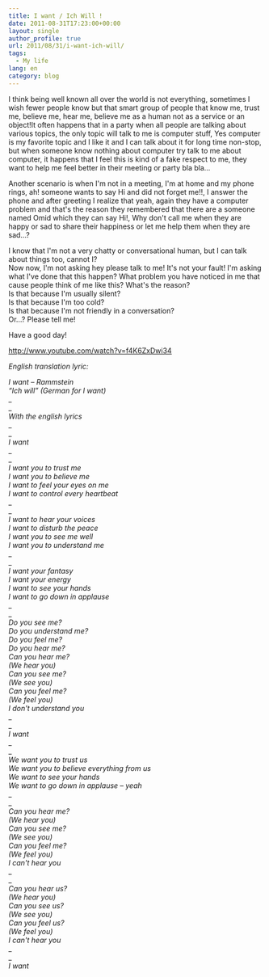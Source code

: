 ```yaml
---
title: I want / Ich Will !
date: 2011-08-31T17:23:00+00:00
layout: single
author_profile: true
url: 2011/08/31/i-want-ich-will/
tags:
  - My life
lang: en
category: blog
---
```

I think being well known all over the world is not everything, sometimes I wish fewer people know but that smart group of people that know me, trust me, believe me, hear me, believe me as a human not as a service or an object!It often happens that in a party when all people are talking about various topics, the only topic will talk to me is computer stuff, Yes computer is my favorite topic and I like it and I can talk about it for long time non-stop, but when someone know nothing about computer try talk to me about computer, it happens that I feel this is kind of a fake respect to me, they want to help me feel better in their meeting or party bla bla&#8230;

Another scenario is when I'm not in a meeting, I'm at home and my phone rings, ah! someone wants to say Hi and did not forget me!!, I answer the phone and after greeting I realize that yeah, again they have a computer problem and that's the reason they remembered that there are a someone named Omid which they can say Hi!, Why don't call me when they are happy or sad to share their happiness or let me help them when they are sad&#8230;?

I know that I'm not a very chatty or conversational human, but I can talk about things too, cannot I?  
Now now, I'm not asking hey please talk to me! It's not your fault! I'm asking what I've done that this happen? What problem you have noticed in me that cause people think of me like this? What's the reason?  
Is that because I'm usually silent?  
Is that because I'm too cold?  
Is that because I'm not friendly in a conversation?  
Or&#8230;? Please tell me!

Have a good day!

http://www.youtube.com/watch?v=f4K6ZxDwi34

_English translation lyric:_

_I want &#8211; Rammstein_  
_“Ich will” (German for I want)_  
_  
_  
_With the english lyrics_  
_  
_  
_I want_  
_  
_  
_I want you to trust me_  
_I want you to believe me_  
_I want to feel your eyes on me_  
_I want to control every heartbeat_  
_  
_  
_I want to hear your voices_  
_I want to disturb the peace_  
_I want you to see me well_  
_I want you to understand me_  
_  
_  
_I want your fantasy_  
_I want your energy_  
_I want to see your hands_  
_I want to go down in applause_  
_  
_  
_Do you see me?_  
_Do you understand me?_  
_Do you feel me?_  
_Do you hear me?_  
_Can you hear me?_  
_(We hear you)_  
_Can you see me?_  
_(We see you)_  
_Can you feel me?_  
_(We feel you)_  
_I don't understand you_  
_  
_  
_I want_  
_  
_  
_We want you to trust us_  
_We want you to believe everything from us_  
_We want to see your hands_  
_We want to go down in applause &#8211; yeah_  
_  
_  
_Can you hear me?_  
_(We hear you)_  
_Can you see me?_  
_(We see you)_  
_Can you feel me?_  
_(We feel you)_  
_I can't hear you_  
_  
_  
_Can you hear us?_  
_(We hear you)_  
_Can you see us?_  
_(We see you)_  
_Can you feel us?_  
_(We feel you)_  
_I can't hear you_  
_  
_  
_I want_